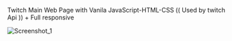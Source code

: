 Twitch Main Web Page with Vanila JavaScript-HTML-CSS (( Used by twitch Api )) + Full responsive 


![Screenshot_1](https://github.com/ShahabMorgan/TwitchCloneVanila/assets/143191497/ec167455-1588-44a5-b203-007cba46a210)
